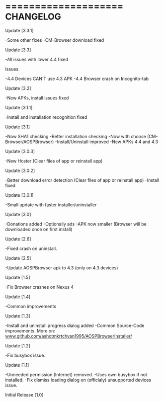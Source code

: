 ====================
CHANGELOG
====================

Update [3.3.1]

-Some other fixes
-CM-Browser download fixed

Update [3.3]

-All issues with lower 4.4 fixed

Issues

-4.4 Devices CAN'T use 4.3 APK
-4.4 Browser crash on Incognito-tab

Update [3.2]

-New APKs, install issues fixed

Update [3.1.1]

-Install and installation recognition fixed

Update [3.1]

-Now SHA1 checking
-Better installation checking
-Now with choose (CM-Browser/AOSPBrowser)
-Install/Uninstall improved
-New APKs 4.4 and 4.3

Update [3.0.3]

-New Hoster (Clear files of app or reinstall app)

Update [3.0.2]

-Better download error detection (Clear files of app or reinstall app)
-Install fixed

Update [3.0.1]

-Small update with faster installer/uninstaller

Update [3.0]

-Donations added
-Optionally ads
-APK now smaller (Browser will be downloaded once on first install)

Update [2.6]

-Fixed crash on uninstall.

Update [2.5]

-Update AOSPBrowser apk to 4.3 (only on 4.3 devices)

Update [1.5]

-Fix Browser crashes on Nexus 4

Update [1.4]

-Common improvements

Update [1.3]

-Install and uninstall progress dialog added
-Common Source-Code improvements. More on: www.github.com/ashotmkrtchyan1995/AOSPBrowserInstaller/

Update [1.2]

-Fix busybox issue.

Update [1.1]

-Unneeded permission (Internet) removed.
-Uses own busybox if not installed.
-Fix dismiss loading dialog on (officialy) unsupported devices issue.

Initial Release [1.0]
